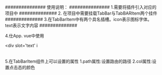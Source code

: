 ###############
使用说明：
###############
1.需要将插件引入对应的项目中
##############
2.
在项目中需要挂载TabBar与TabBARItem两个挂件
##############
3.在TabBarItem中有两个具名插槽。icon表示图标字体。text表示文字内容
##############

4.仕App. vue中使用
<TabBar>
    <TabBarItem>
     <div slot='icon'> </div>
     <div slot='text'</div>
     </TabBarItem>i
</TabBar>
######
5.在TabBarItem组件上可以设置的属性
1.path属性:设置路由的路径
2.col属性:设置点击态的颜色
